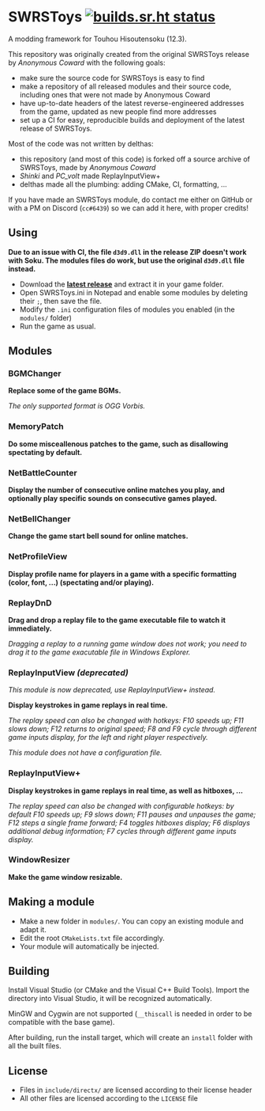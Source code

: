 # SWRSToys [![builds.sr.ht status](https://builds.sr.ht/~delthas/SWRStoys.svg)](https://builds.sr.ht/~delthas/SWRStoys?)

A modding framework for Touhou Hisoutensoku (12.3).

This repository was originally created from the original SWRSToys release by *Anonymous Coward* with the following goals:
- make sure the source code for SWRSToys is easy to find
- make a repository of all released modules and their source code, including ones that were not made by Anonymous Coward
- have up-to-date headers of the latest reverse-engineered addresses from the game, updated as new people find more addresses
- set up a CI for easy, reproducible builds and deployment of the latest release of SWRSToys.

Most of the code was not written by delthas:
- this repository (and most of this code) is forked off a source archive of SWRSToys, made by *Anonymous Coward*
- *Shinki* and *PC_volt* made ReplayInputView+
- delthas made all the plumbing: adding CMake, CI, formatting, ...

If you have made an SWRSToys module, do contact me either on GitHub or with a PM on Discord (`cc#6439`) so we can add it here, with proper credits! 

## Using

**Due to an issue with CI, the file `d3d9.dll` in the release ZIP doesn't work with Soku. The modules files do work, but use the original `d3d9.dll` file instead.**

- Download the **[latest release](https://delthas.fr/swrstoys.zip)** and extract it in your game folder.
- Open SWRSToys.ini in Notepad and enable some modules by deleting their `;`, then save the file.
- Modify the `.ini` configuration files of modules you enabled (in the `modules/` folder)
- Run the game as usual.

## Modules

### BGMChanger

**Replace some of the game BGMs.**

*The only supported format is OGG Vorbis.*

### MemoryPatch

**Do some misceallenous patches to the game, such as disallowing spectating by default.**

### NetBattleCounter

**Display the number of consecutive online matches you play, and optionally play specific sounds on consecutive games played.**

### NetBellChanger

**Change the game start bell sound for online matches.**

### NetProfileView

**Display profile name for players in a game with a specific formatting (color, font, ...) (spectating and/or playing).**

### ReplayDnD

**Drag and drop a replay file to the game executable file to watch it immediately.**

*Dragging a replay to a running game window does not work; you need to drag it to the game exacutable file in Windows Explorer.*

### ReplayInputView *(deprecated)*

*This module is now deprecated, use ReplayInputView+ instead.*

**Display keystrokes in game replays in real time.**

*The replay speed can also be changed with hotkeys: F10 speeds up; F11 slows down; F12 returns to original speed; F8 and F9 cycle through different game inputs display, for the left and right player respectively.*

*This module does not have a configuration file.*

### ReplayInputView+

**Display keystrokes in game replays in real time, as well as hitboxes, ...**

*The replay speed can also be changed with configurable hotkeys: by default F10 speeds up; F9 slows down; F11 pauses and unpauses the game; F12 steps a single frame forward; F4 toggles hitboxes display; F6 displays additional debug information; F7 cycles through different game inputs display.*

### WindowResizer

**Make the game window resizable.**

## Making a module

- Make a new folder in `modules/`. You can copy an existing module and adapt it.
- Edit the root `CMakeLists.txt` file accordingly.
- Your module will automatically be injected.

## Building

Install Visual Studio (or CMake and the Visual C++ Build Tools). Import the directory into Visual Studio, it will be recognized automatically.

MinGW and Cygwin are not supported (`__thiscall` is needed in order to be compatible with the base game).

After building, run the install target, which will create an `install` folder with all the built files.

## License

- Files in `include/directx/` are licensed according to their license header
- All other files are licensed according to the `LICENSE` file

